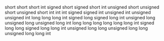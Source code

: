 short
short
short int
signed short
signed short int
unsigned short
unsigned short
unsigned short int
int
int
signed
signed int
unsigned int
unsigned
unsigned int
long
long
long int
signed long
signed long int
unsigned long
unsigned long
unsigned long int
long long
long long
long long int
signed long long
signed long long int
unsigned long long
unsigned long long
unsigned long long int